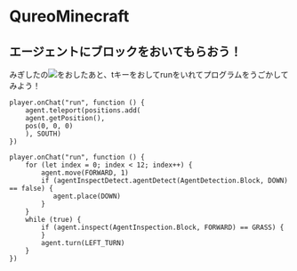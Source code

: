 # QureoMinecraft

## エージェントにブロックをおいてもらおう！

みぎしたの![](https://raw.githubusercontent.com/camp-minecraft/TechkidsCampTutorial/master/images/playbutton.png)をおしたあと、tキーをおしてrunをいれてプログラムをうごかしてみよう！

```template
player.onChat("run", function () {
    agent.teleport(positions.add(
    agent.getPosition(),
    pos(0, 0, 0)
    ), SOUTH)
})

```

```ghost
player.onChat("run", function () {
    for (let index = 0; index < 12; index++) {
        agent.move(FORWARD, 1)
        if (agentInspectDetect.agentDetect(AgentDetection.Block, DOWN) == false) {
           agent.place(DOWN)
        }
    }
    while (true) {
        if (agent.inspect(AgentInspection.Block, FORWARD) == GRASS) {
        }
        agent.turn(LEFT_TURN)
    }
})

```